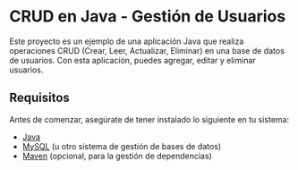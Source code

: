 # CRUD en Java - Gestión de Usuarios

Este proyecto es un ejemplo de una aplicación Java que realiza operaciones CRUD (Crear, Leer, Actualizar, Eliminar) en una base de datos de usuarios. Con esta aplicación, puedes agregar, editar y eliminar usuarios.

## Requisitos

Antes de comenzar, asegúrate de tener instalado lo siguiente en tu sistema:

- [Java](https://www.java.com/es/download/)
- [MySQL](https://www.mysql.com/downloads/) (u otro sistema de gestión de bases de datos)
- [Maven](https://maven.apache.org/download.cgi) (opcional, para la gestión de dependencias)
